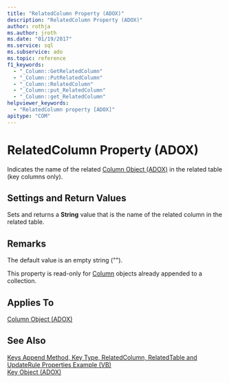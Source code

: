 ```yaml
---
title: "RelatedColumn Property (ADOX)"
description: "RelatedColumn Property (ADOX)"
author: rothja
ms.author: jroth
ms.date: "01/19/2017"
ms.service: sql
ms.subservice: ado
ms.topic: reference
f1_keywords:
  - "_Column::GetRelatedColumn"
  - "_Column::PutRelatedColumn"
  - "_Column::RelatedColumn"
  - "_Column::put_RelatedColumn"
  - "_Column::get_RelatedColumn"
helpviewer_keywords:
  - "RelatedColumn property [ADOX]"
apitype: "COM"
---
```

# RelatedColumn Property (ADOX)
Indicates the name of the related [Column Object (ADOX)](./column-object-adox.md) in the related table (key columns only).  
  
## Settings and Return Values  
 Sets and returns a **String** value that is the name of the related column in the related table.  
  
## Remarks  
 The default value is an empty string ("").  
  
 This property is read-only for [Column](./column-object-adox.md) objects already appended to a collection.  
  
## Applies To  
 [Column Object (ADOX)](./column-object-adox.md)  
  
## See Also  
 [Keys Append Method, Key Type, RelatedColumn, RelatedTable and UpdateRule Properties Example (VB)](./keys-append-method-key-type-relatedcolumn-relatedtable-example-vb.md)   
 [Key Object (ADOX)](./key-object-adox.md)